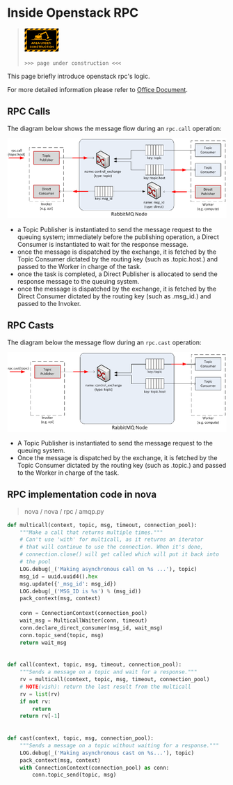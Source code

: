 # Inside Openstack RPC

> ![Under construction](/asset/under_construction.gif)
>
> `>>> page under construction <<<`

This page briefly introduce openstack rpc's logic.

For more detailed information please refer to [Office Document](http://docs.openstack.org/developer/nova/devref/rpc.html).

## RPC Calls

The diagram below shows the message flow during an `rpc.call` operation:

![RPC Call](/asset/rpc_call.png)

*  a Topic Publisher is instantiated to send the message request to the queuing system; immediately before the publishing operation, a Direct Consumer is instantiated to wait for the response message.
*  once the message is dispatched by the exchange, it is fetched by the Topic Consumer dictated by the routing key (such as .topic.host.) and passed to the Worker in charge of the task.
*  once the task is completed, a Direct Publisher is allocated to send the response message to the queuing system.
*  once the message is dispatched by the exchange, it is fetched by the Direct Consumer dictated by the routing key (such as .msg_id.) and passed to the Invoker.


## RPC Casts    

The diagram below the message flow during an `rpc.cast` operation:

![RPC Cast](/asset/rpc_cast.png)

*  A Topic Publisher is instantiated to send the message request to the queuing system.
*  Once the message is dispatched by the exchange, it is fetched by the Topic Consumer dictated by the routing key (such as .topic.) and passed to the Worker in charge of the task.


## RPC implementation code in nova
> nova / nova / rpc / amqp.py

```python
def multicall(context, topic, msg, timeout, connection_pool):
	"""Make a call that returns multiple times."""
	# Can't use 'with' for multicall, as it returns an iterator
	# that will continue to use the connection. When it's done,
	# connection.close() will get called which will put it back into
	# the pool
	LOG.debug(_('Making asynchronous call on %s ...'), topic)
	msg_id = uuid.uuid4().hex
	msg.update({'_msg_id': msg_id})
	LOG.debug(_('MSG_ID is %s') % (msg_id))
	pack_context(msg, context)

	conn = ConnectionContext(connection_pool)
	wait_msg = MulticallWaiter(conn, timeout)
	conn.declare_direct_consumer(msg_id, wait_msg)
	conn.topic_send(topic, msg)
	return wait_msg


def call(context, topic, msg, timeout, connection_pool):
	"""Sends a message on a topic and wait for a response."""
	rv = multicall(context, topic, msg, timeout, connection_pool)
	# NOTE(vish): return the last result from the multicall
	rv = list(rv)
	if not rv:
		return
	return rv[-1]


def cast(context, topic, msg, connection_pool):
	"""Sends a message on a topic without waiting for a response."""
	LOG.debug(_('Making asynchronous cast on %s...'), topic)
	pack_context(msg, context)
	with ConnectionContext(connection_pool) as conn:
		conn.topic_send(topic, msg)
```

